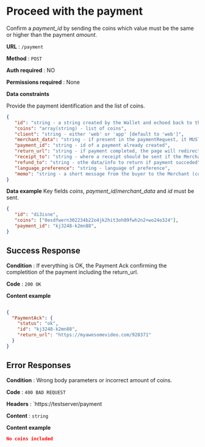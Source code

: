 # Proceed with the payment

Confirm a *payment_id* by sending the coins which value must be the same or higher than the payment *amount*.

**URL** : `/payment`

**Method** : `POST`

**Auth required** : NO

**Permissions required** : None

**Data constraints**

Provide the payment identification and the list of coins.

```json
{
   "id": "string - a string created by the Wallet and echoed back to the Wallet in the PaymentAck",
   "coins": "array(string) - list of coins",
   "client": "string - either 'web' or 'app' [default to 'web']",
   "merchant_data": "string - if present in the paymentRequest, it MUST be echoed here",
   "payment_id": "string - id of a payment already created",
   "return_url": "string - if payment completed, the page will redirect to the retur_url",
   "receipt_to": "string - where a receipt should be sent if the Merchant is able to provide one",
   "refund_to": "string - othe data/info to return if payment succeded",
   "language_preference": "string - language of preference",
   "memo": "string - a short message from the buyer to the Merchant (could include the buyer's postal address...)"
}
```

**Data example** Key fields *coins*, *payment_id*/*merchant_data* and *id* must be sent.

```json
{
   "id": "di3isne",
   "coins": ["0esdfwern302234b22o4jk2hit3oh89fwh2n2+wo24o324"],
   "payment_id": "kj3248-k2mn88",
}
```

## Success Response

**Condition** : If everything is OK, the Payment Ack confirming the completition of the payment including the return_url.

**Code** : `200 OK`

**Content example**

```json

{
  "PaymentAck": {
    "status": "ok",
    "id": "kj3248-k2mn88",
    "return_url": "https://myawesomevideo.com/928371"
  }
}
```

## Error Responses

**Condition** : Wrong body parameters or incorrect amount of coins.

**Code** : `400 BAD REQUEST`

**Headers** : `https://testserver/payment

**Content** : `string`

**Content example**

```json
No coins included
```
